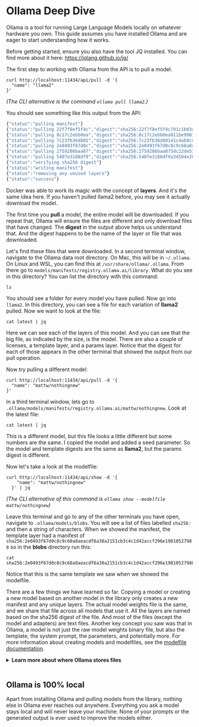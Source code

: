 # Ollama Deep Dive

Ollama is a tool for running Large Language Models locally on whatever hardware you own. This guide assumes you have installed Ollama and are eager to start understanding how it works. 

Before getting started, ensure you also have the tool JQ installed. You can find more about it here: https://jqlang.github.io/jq/

The first step to working with Ollama from the API is to pull a model.

```shell
curl http://localhost:11434/api/pull -d '{
  "name": "llama2"
}' 
```

*(The CLI alternative is the command `ollama pull llama2`.)*

You should see something like this output from the API:

```javascript
{"status":"pulling manifest"} 
{"status":"pulling 22f7f8ef5f4c","digest":"sha256:22f7f8ef5f4c791c1b03d7eb414399294764d7cc82c7e94aa81a1feb80a983a2","total":3825807040,"completed":3825807040}
{"status":"pulling 8c17c2ebb0ea","digest":"sha256:8c17c2ebb0ea011be9981cc3922db8ca8fa61e828c5d3f44cb6ae342bf80460b","total":7020,"completed":7020}
{"status":"pulling 7c23fb36d801","digest":"sha256:7c23fb36d80141c4ab8cdbb61ee4790102ebd2bf7aeff414453177d4f2110e5d","total":4766,"completed":4766}
{"status":"pulling 2e0493f67d0c","digest":"sha256:2e0493f67d0c8c9c68a8aeacdf6a38a2151cb3c4c1d42accf296e19810527988","total":59,"completed":59}
{"status":"pulling 2759286baa87","digest":"sha256:2759286baa875dc22de5394b4a925701b1896a7e3f8e53275c36f75a877a82c9","total":105,"completed":105}
{"status":"pulling 5407e3188df9","digest":"sha256:5407e3188df9a34504e2071e0743682d859b68b6128f5c90994d0eafae29f722","total":529,"completed":529}
{"status":"verifying sha256 digest"}
{"status":"writing manifest"}
{"status":"removing any unused layers"}
{"status":"success"}
```

Docker was able to work its magic with the concept of **layers**. And it's the same idea here. If you haven't pulled llama2 before, you may see it actually download the model.

The first time you **pull** a model, the entire model will be downloaded. If you repeat that, Ollama will ensure the files are different and only download files that have changed. The **digest** in the output above helps us understand that. And the digest happens to be the name of the layer or file that was downloaded.

Let's find these files that were downloaded. In a second terminal window, navigate to the Ollama data root directory. On Mac, this will be in `~/.ollama`. On Linux and WSL, you can find this at `/usr/share/ollama/.ollama`. From there go to `models/manifests/registry.ollama.ai/library`. What do you see in this directory? You can list the directory with this command:

```shell
ls
```

You should see a folder for every model you have pulled. Now go into `llama2`. In this directory, you can see a file for each variation of **llama2** pulled. Now we want to look at the file:

```shell
cat latest | jq
```

Here we can see each of the layers of this model. And you can see that the big file, as indicated by the size, is the model. There are also a couple of licenses, a template layer, and a params layer. Notice that the digest for each of those appears in the other terminal that showed the output from our pull operation. 

Now try pulling a different model:

```shell
curl http://localhost:11434/api/pull -d '{
  "name": "mattw/nothingnew"
}'
```

In a third terminal window, lets go to `.ollama/models/manifests/registry.ollama.ai/mattw/nothingnew`. Look at the latest file:

```shell
cat latest | jq
```

This is a different model, but this file looks a little different but some numbers are the same. I copied the model and added a seed parameter. So the model and template digests are the same as **llama2**, but the params digest is different.

Now let's take a look at the modelfile:

```shell
curl http://localhost:11434/api/show -d '{
    "name": "mattw/nothingnew"
  }' | jq
```

*(The CLI alternative of this command is `ollama show --modelfile mattw/nothingnew`)*

Leave this terminal and go to any of the other terminals you have open, navigate to `.ollama/models/blobs`. You will see a list of files labelled `sha256:` and then a string of characters. When we showed the manifest, the template layer had a manifest of `sha256:2e0493f67d0c8c9c68a8aeacdf6a38a2151cb3c4c1d42accf296e19810527988` so in the **blobs** directory run this:

```shell
cat sha256:2e0493f67d0c8c9c68a8aeacdf6a38a2151cb3c4c1d42accf296e19810527988
```

Notice that this is the same template we saw when we showed the modelfile.

There are a few things we have learned so far. Copying a model or creating a new model based on another model in the library only creates a new manifest and any unique layers. The actual model weights file is the same, and we share that file across all models that use it. All the layers are named based on the sha256 digest of the file. And most of the files (except the model and adapters) are text files. Another key concept you saw was that in Ollama, a model is not just the raw model weights binary file, but also the template, the system prompt, the parameters, and potentially more. For more information about creating models and modelfiles, see the [modelfile documentation](./modelfile.md).

<details>
  <summary><strong>Learn more about where Ollama stores files</strong></summary>

> Ollama creates a folder structure to store all of its data:
> - macOS: All data is stored under `~/.ollama`.
> - Linux: All data is stored under `/usr/share/ollama/.ollama`
>
> ```shell
> .
> ├── logs
> └── models
>     ├── blobs
>     └── manifests
>       └── registry.ollama.ai
>           ├── f0rodo
>           ├── library
>           ├── mattw
>           └── saikatkumardey
> ```
>
> At the root of the Ollama folders is the history file and the SSH keys. The history file lists all the prompts and commands you have used in the CLI. This file is never share with anyone and stays on your machine. The SSH keys are 
>
> There is a `manifests/registry.ollama.ai/namespace` path. In example above, the user has downloaded models from the official `library`, `f0rodo`, `mattw`, and `saikatkumardey` namespaces. Within each of those directories, you will find directories for each of the models downloaded. And in there you will find a file name representing each tag. Each tag file is the manifest for the model.  
>
> The manifest lists all the layers used in this model. You will see a `media type` for each layer, along with a digest. That digest corresponds with a file in the `models/blobs directory`.
>
> ## How can I change where Ollama stores models?
>
> To modify where models are stored, you can use the `OLLAMA_MODELS` environment variable. Note that on Linux this means defining `OLLAMA_MODELS` in a drop-in `/etc/systemd/system/ollama.service.d` service file, reloading systemd, and restarting the ollama service.
>
> On a Mac, you will need to stop the Ollama service by clicking the icon in the menubar and choosing **Quit Ollama**. Then in a new terminal, run `OLLAMA_MODELS=<my/new/folder> ollama serve`.

</details>
&nbsp;



## Ollama is 100% local

Apart from installing Ollama and pulling models from the library, nothing else in Ollama ever reaches out anywhere. Everything you ask a model stays local and will never leave your machine. None of your prompts or the generated output is ever used to improve the models either.
